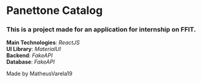 # Panettone Catalog

### This is a project made for an application for internship on FFIT.

**Main Technologies**: *ReactJS* <br/>
**UI Library**: *MaterialUI* <br/>
**Backend**: *FakeAPI* <br/>
**Database**: *FakeAPI* <br/>

Made by MatheusVarela19
